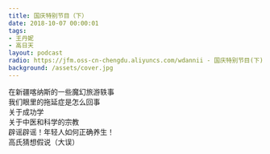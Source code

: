 ```yaml
---
title: 国庆特别节目（下）
date: 2018-10-07 00:00:01
tags:
- 王丹妮
- 高日天
layout: podcast
radio: https://jfm.oss-cn-chengdu.aliyuncs.com/wdannii - 国庆特别节目(下) ｜ The Jungle.mp3
background: /assets/cover.jpg
---
```

在新疆喀纳斯的一些魔幻旅游轶事  
我们眼里的拖延症是怎么回事  
关于成功学  
关于中医和科学的宗教  
辟谣辟谣！年轻人如何正确养生！  
高氏猜想假说（大误）
